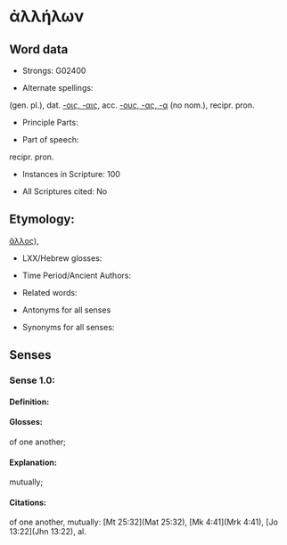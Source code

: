 # ἀλλήλων

<!-- Status: S2=NeedsEdits -->
<!-- Lexica used for edits:   -->

## Word data

* Strongs: G02400

* Alternate spellings:

(gen. pl.), dat. [-οις, -αις](), acc. [-ους, -ας, -α]() (no nom.), recipr. pron. 

* Principle Parts: 


* Part of speech: 

recipr. pron.

* Instances in Scripture: 100

* All Scriptures cited: No

## Etymology: 

[ἄλλος]()),

* LXX/Hebrew glosses: 


* Time Period/Ancient Authors: 


* Related words: 

* Antonyms for all senses

* Synonyms for all senses: 


## Senses 


### Sense  1.0: 

#### Definition: 

#### Glosses: 

of one another; 

#### Explanation: 

mutually; 

#### Citations: 

of one another, mutually: [Mt 25:32](Mat 25:32), [Mk 4:41](Mrk 4:41), [Jo 13:22](Jhn 13:22), al.
